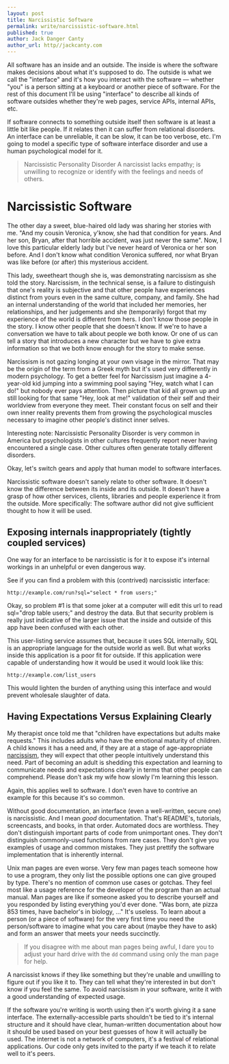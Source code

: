 ```yaml
---
layout: post
title: Narcissistic Software
permalink: write/narcissistic-software.html
published: true
author: Jack Danger Canty
author_url: http//jackcanty.com
---
```


All software has an inside and an outside. The inside is where the software makes decisions about what it's supposed to do. The outside is what we call the "interface" and it's how you interact with the software &mdash; whether "you" is a person sitting at a keyboard or another piece of software. For the rest of this document I'll be using "interface" to describe all kinds of software outsides whether they're web pages, service APIs, internal APIs, etc.

If software connects to something outside itself then software is at least a little bit like people. If it relates then it can suffer from relational disorders. An interface can be unreliable, it can be slow, it can be too verbose, etc. I'm going to model a specific type of software interface disorder and use a human psychological model for it.

> Narcissistic Personality Disorder
> A narcissist lacks empathy; is unwilling to recognize or identify with the feelings and needs of others.

# Narcissistic Software

The other day a sweet, blue-haired old lady was sharing her stories with me. "And my cousin Veronica, y'know, she had that condition for years. And her son, Bryan, after that horrible accident, was just never the same". Now, I love this particular elderly lady but I've never heard of Veronica or her son before. And I don't know what condition Veronica suffered, nor what Bryan was like before (or after) this mysterious accident.

This lady, sweetheart though she is, was demonstrating narcissism as she told the story. Narcissism, in the technical sense, is a failure to distinguish that one's reality is subjective and that other people have experiences distinct from yours even in the same culture, company, and family.
She had an internal understanding of the world that included her memories, her relationships, and her judgements and she (temporarily) forgot that my experience of the world is different from hers. I don't know those people in the story. I know other people that she doesn't know. If we're to have a conversation we have to talk about people we both know. Or one of us can tell a story that introduces a new character but we have to give extra information so that we both know enough for the story to make sense.

Narcissism is not gazing longing at your own visage in the mirror. That may be the origin of the term from a Greek myth but it's used very differently in modern psychology. To get a better feel for Narcissism just imagine a 4-year-old kid jumping into a swimming pool saying "Hey, watch what I can do!" but nobody ever pays attention. Then picture that kid all grown up and still looking for that same "Hey, look at me!" validation of their self and their worldview from everyone they meet. Their constant focus on self and their own inner reality prevents them from growing the psychological muscles necessary to imagine other people's distinct inner selves.

Interesting note: Narcissistic Personality Disorder is very common in America but psychologists in other cultures frequently report never having encountered a single case. Other cultures often generate totally different disorders.

Okay, let's switch gears and apply that human model to software interfaces.

Narcissistic software doesn't sanely relate to other software. It doesn't know the difference between its inside and its outside. It doesn't have a grasp of how other services, clients, libraries and people experience it from the outside. More specifically: The software author did not give sufficient thought to how it will be used.
 
## Exposing internals inappropriately (tightly coupled services)

One way for an interface to be narcissistic is for it to expose it's internal workings in an unhelpful or even dangerous way.

See if you can find a problem with this (contrived) narcissistic interface:

    http://example.com/run?sql="select * from users;"

Okay, so problem #1 is that some joker at a computer will edit this url to read sql="drop table users;" and destroy the data. But that security problem is really just indicative of the larger issue that the inside and outside of this app have been confused with each other.

This user-listing service assumes that, because it uses SQL internally, SQL is an appropriate language for the outside world as well. But what works inside this application is a poor fit for outside. If this application were capable of understanding how it would be used it would look like this:

    http://example.com/list_users

This would lighten the burden of anything using this interface and would prevent wholesale slaughter of data.

## Having Expectations Versus Explaining Clearly

My therapist once told me that "children have expectations but adults make requests." This includes adults who have the emotional maturity of children. A child knows it has a need and, if they are at a stage of age-appropriate [narcissism](http://en.wikipedia.org/wiki/Narcissistic_personality_disorder#cite_ref-DSM-IV-TR_0-1), they will expect that other people intuitively understand this need. Part of becoming an adult is shedding this expectation and learning to communicate needs and expectations clearly in terms that other people can comprehend. Please don't ask my wife how slowly I'm learning this lesson.

Again, this applies well to software. I don't even have to contrive an example for this because it's so common.

Without good documentation, an interface (even a well-written, secure one) is narcissistic. And I mean _good_ documentation. That's README's, tutorials, screencasts, and books, in that order. Automated docs are worthless. They don't distinguish important parts of code from unimportant ones. They don't distinguish commonly-used functions from rare cases. They don't give you examples of usage and common mistakes. They just prettify the software implementation that is inherently internal.

Unix man pages are even worse. Very few man pages teach someone how to use a program, they only list the possible options one can give grouped by type. There's no mention of common use cases or gotchas. They feel most like a usage reference for the developer of the program than an actual manual. Man pages are like if someone asked you to describe yourself and you responded by listing everything you'd ever done. "Was born, ate pizza 853 times, have bachelor's in biology, ..." It's useless. To learn about a person (or a piece of software) for the very first time you need the person/software to imagine what you care about (maybe they have to ask) and form an answer that meets your needs succinctly.

> If you disagree with me about man pages being awful, I dare you to adjust your hard drive with the `dd` command using only the man page for help.

A narcissist knows if they like something but they're unable and unwilling to figure out if you like it to. They can tell what they're interested in but don't know if you feel the same. To avoid narcissism in your software, write it with a good understanding of expected usage.

If the software you're writing is worth using then it's worth giving it a sane interface. The externally-accessible parts shouldn't be tied to it's internal structure and it should have clear, human-written documentation about how it should be used based on your best guesses of how it will actually be used. The internet is not a network of computers, it's a festival of relational applications. Our code only gets invited to the party if we teach it to relate well to it's peers.

